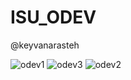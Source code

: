# ISU_ODEV

@keyvanarasteh 

![odev1](https://github.com/Gokay339/ISU_ODEV/assets/116993938/e6733c49-fdcc-443c-bc7b-7cb48eeff0db)
![odev3](https://github.com/Gokay339/ISU_ODEV/assets/116993938/5653fae2-48e6-4adf-b9e1-aee25967d678)
![odev2](https://github.com/Gokay339/ISU_ODEV/assets/116993938/c6bbd872-03b7-4ae4-bebb-937359799efb)
